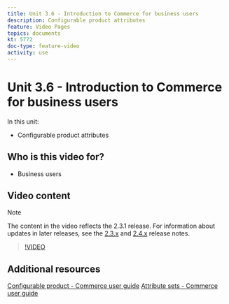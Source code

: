 ```yaml
---
title: Unit 3.6 - Introduction to Commerce for business users
description: Configurable product attributes
feature: Video Pages
topics: documents
kt: 5772
doc-type: feature-video
activity: use
---
```


# Unit 3.6 - Introduction to Commerce for business users

In this unit:

- Configurable product attributes

## Who is this video for?

- Business users

## Video content

>[!NOTE]
>
>The content in the video reflects the 2.3.1 release. For information about updates in later releases, see the [ 2.3.x](https://devdocs.magento.com/guides/v2.3/release-notes/bk-release-notes.html) and [2.4.x](https://devdocs.magento.com/guides/v2.4/release-notes/bk-release-notes.html) release notes.

>[!VIDEO](https://video.tv.adobe.com/v/35957?quality=12&learn=on)

## Additional resources

[Configurable product - Commerce user guide](https://docs.magento.com/user-guide/catalog/product-create-configurable.html)
[Attribute sets - Commerce user guide](https://docs.magento.com/user-guide/stores/attribute-sets.html)
